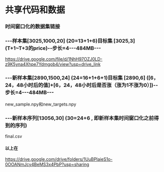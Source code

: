 # 共享代码和数据

### 时间窗口化的数据集链接
### ---样本集[3025,1000,20] (20=13+1+6)目标集 [3025,3] (T+1~T+3的price)--步长=4---484MB---
https://drive.google.com/file/d/1NhH97OZJ0LD-z9K5yna4Xhpe7Ydmgob4/view?usp=drive_link

### ---新样本集[2890,1500,24] (24=16+1+6+1)目标集 [2890,6] ([6，24，48小时后的值]+[6，24，48小时后是否涨（涨为1不涨为0）])--步长=4---484MB---
new_sample.npy和new_targets.npy
### ---新样本序列[13056,30] (30=24+6 , 即新样本集时间窗口化之前得到的序列)
final.csv
#### 以上在
https://drive.google.com/drive/folders/1UuBPlaieS1o-0OOANmJcy4BeMS3x4PbP?usp=sharing

